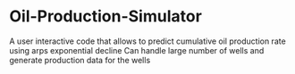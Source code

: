 # Oil-Production-Simulator
A user interactive code that allows to predict cumulative oil production rate using arps exponential decline 
Can handle large number of wells and generate production data for the wells 
